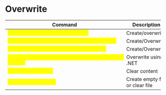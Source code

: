 # Overwrite

<table data-header-hidden data-full-width="true"><thead><tr><th width="568">Command</th><th>Description</th></tr></thead><tbody><tr><td><mark style="color:yellow;"><code>echo "Text to add" > C:\file.txt</code></mark></td><td>Create/overwrite</td></tr><tr><td><mark style="color:yellow;"><code>Set-Content -Path C:\file.txt -Value "Text"</code></mark></td><td>Create/Overwrite</td></tr><tr><td><mark style="color:yellow;"><code>"Text to add" | Set-Content C:\file.txt</code></mark></td><td>Create/Overwrite</td></tr><tr><td><mark style="color:yellow;"><code>[System.IO.File]::WriteAllText("C:\file.txt", "Text")</code></mark></td><td>Overwrite using .NET</td></tr><tr><td><mark style="color:yellow;"><code>echo.> C:\file.txt</code></mark></td><td>Clear content</td></tr><tr><td><mark style="color:yellow;"><code>type NUL > file.txt</code></mark></td><td>Create empty file or clear file</td></tr></tbody></table>
